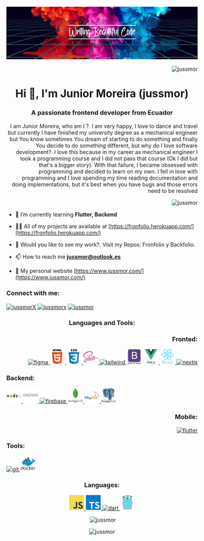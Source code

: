 [![MasterHead](https://github.com/JussMor/JussMor/blob/master/public/fotos/bannergithub.png)](https://www.jussmor.com/)

<p align="right"> <img src="https://komarev.com/ghpvc/?username=jussmor&label=Profile%20views&color=0e75b6&style=flat" alt="jussmor" /> </p>


<h1 align="center">Hi 👋, I'm Junior Moreira (jussmor)</h1>
<h3 align="center">A passionate frontend developer from Ecuador</h3>

<p align="right">
I am Junior Moreira, who am I ?. I am very happy, I love to dance and travel but currently I have finished my university degree
as a mechanical engineer but You know sometimes You dream of starting to do something and finally
You decide to do something different, but why do I love software development?. I love this because in my career as
mechanical engineer I took a programming course and I did not pass that course (Ok I did but that's a bigger story).
With that failure, I became obsessed with programming and decided to learn on my own. I fell in love with programming
and I love spending my time reading documentation and doing implementations, but it's best when you have bugs and
those errors need to be resolved
</p>

<p align="right"><img  src="https://github-readme-stats.vercel.app/api/top-langs?username=jussmor&show_icons=true&locale=en&layout=compact" alt="jussmor" /></p>

- 🌱 I’m currently learning **Flutter, Backend**

- 👨‍💻 All of my projects are available at [https://fronfolio.herokuapp.com/](https://fronfolio.herokuapp.com/)

- 🔭 Would you like to see my work?. Visit my Repos: Fronfolio y Backfolio.

- 📫 How to reach me **jussmor@outlook.es**

- 📄  My personal website [https://www.jussmor.com/](https://www.jussmor.com/)


<h3 align="left">Connect with me:</h3>
<p align="left">
<a href="https://twitter.com/jussmorX" target="blank"><img align="center" src="https://raw.githubusercontent.com/rahuldkjain/github-profile-readme-generator/master/src/images/icons/Social/twitter.svg" alt="jussmorX" height="30" width="40" /></a>
<a href="https://fb.com/jussmorX" target="blank"><img align="center" src="https://raw.githubusercontent.com/rahuldkjain/github-profile-readme-generator/master/src/images/icons/Social/facebook.svg" alt="jussmorx" height="30" width="40" /></a>
<a href="https://instagram.com/jussmor" target="blank"><img align="center" src="https://raw.githubusercontent.com/rahuldkjain/github-profile-readme-generator/master/src/images/icons/Social/instagram.svg" alt="jussmor" height="30" width="40" /></a>
</p>

<h3 align="center">Languages and Tools:</h3>

<h3 align="right">Fronted:</h3>

<p align="right"> 
 <a href="https://www.figma.com/" target="_blank" rel="noreferrer"> <img src="https://www.vectorlogo.zone/logos/figma/figma-icon.svg" alt="figma" width="40" height="40"/> </a><a href="https://www.w3.org/html/" target="_blank" rel="noreferrer"> <img src="https://raw.githubusercontent.com/devicons/devicon/master/icons/html5/html5-original-wordmark.svg" alt="html5" width="40" height="40"/> </a> <a href="https://www.w3schools.com/css/" target="_blank" rel="noreferrer"> <img src="https://raw.githubusercontent.com/devicons/devicon/master/icons/css3/css3-original-wordmark.svg" alt="css3" width="40" height="40"/> </a> <a href="https://sass-lang.com" target="_blank" rel="noreferrer"> <img src="https://raw.githubusercontent.com/devicons/devicon/master/icons/sass/sass-original.svg" alt="sass" width="40" height="40"/> </a> <a href="https://tailwindcss.com/" target="_blank" rel="noreferrer"> <img src="https://www.vectorlogo.zone/logos/tailwindcss/tailwindcss-icon.svg" alt="tailwind" width="40" height="40"/> </a> <a href="https://getbootstrap.com" target="_blank" rel="noreferrer"> <img src="https://raw.githubusercontent.com/devicons/devicon/master/icons/bootstrap/bootstrap-plain-wordmark.svg" alt="bootstrap" width="40" height="40"/></a> <a href="https://vuejs.org/" target="_blank" rel="noreferrer"> <img src="https://raw.githubusercontent.com/devicons/devicon/master/icons/vuejs/vuejs-original-wordmark.svg" alt="vuejs" width="40" height="40"/> </a> <a href="https://reactjs.org/" target="_blank" rel="noreferrer"> <img src="https://raw.githubusercontent.com/devicons/devicon/master/icons/react/react-original-wordmark.svg" alt="react" width="40" height="40"/> </a> <a href="https://nextjs.org/" target="_blank" rel="noreferrer"> <img src="https://cdn.worldvectorlogo.com/logos/nextjs-2.svg" alt="nextjs" width="40" height="40"/> </a>
</p>

<h3 align="left">Backend:</h3>

<p align="left"><a href="https://nodejs.org" target="_blank" rel="noreferrer"> <img src="https://raw.githubusercontent.com/devicons/devicon/master/icons/nodejs/nodejs-original-wordmark.svg" alt="nodejs" width="40" height="40"/> </a>   <a href="https://expressjs.com" target="_blank" rel="noreferrer"> <img src="https://raw.githubusercontent.com/devicons/devicon/master/icons/express/express-original-wordmark.svg" alt="express" width="40" height="40"/> </a>    <a href="https://firebase.google.com/" target="_blank" rel="noreferrer"> <img src="https://www.vectorlogo.zone/logos/firebase/firebase-icon.svg" alt="firebase" width="40" height="40"/> </a>    <a href="https://www.mongodb.com/" target="_blank" rel="noreferrer"> <img src="https://raw.githubusercontent.com/devicons/devicon/master/icons/mongodb/mongodb-original-wordmark.svg" alt="mongodb" width="40" height="40"/> </a> <a href="https://www.mysql.com/" target="_blank" rel="noreferrer"> <img src="https://raw.githubusercontent.com/devicons/devicon/master/icons/mysql/mysql-original-wordmark.svg" alt="mysql" width="40" height="40"/> </a>  <a href="https://www.postgresql.org" target="_blank" rel="noreferrer"> <img src="https://raw.githubusercontent.com/devicons/devicon/master/icons/postgresql/postgresql-original-wordmark.svg" alt="postgresql" width="40" height="40"/> </a> </p>

<h3 align="right">Mobile:</h3>

<p align="right"><a href="https://flutter.dev" target="_blank" rel="noreferrer"> <img src="https://www.vectorlogo.zone/logos/flutterio/flutterio-icon.svg" alt="flutter" width="40" height="40"/> </a> </p>

<h3 align="left">Tools:</h3>
<p align="left"> <a href="https://git-scm.com/" target="_blank" rel="noreferrer"> <img src="https://www.vectorlogo.zone/logos/git-scm/git-scm-icon.svg" alt="git" width="40" height="40"/> </a> <a href="https://www.docker.com/" target="_blank" rel="noreferrer"> <img src="https://raw.githubusercontent.com/devicons/devicon/master/icons/docker/docker-original-wordmark.svg" alt="docker" width="40" height="40"/> </a>   </p>

<h3 align="center">Languages:</h3>
<p align="center"> <a href="https://developer.mozilla.org/en-US/docs/Web/JavaScript" target="_blank" rel="noreferrer"> <img src="https://raw.githubusercontent.com/devicons/devicon/master/icons/javascript/javascript-original.svg" alt="javascript" width="40" height="40"/> </a>  <a href="https://www.typescriptlang.org/" target="_blank" rel="noreferrer"> <img src="https://raw.githubusercontent.com/devicons/devicon/master/icons/typescript/typescript-original.svg" alt="typescript" width="40" height="40"/> </a> <a href="https://dart.dev" target="_blank" rel="noreferrer"> <img src="https://www.vectorlogo.zone/logos/dartlang/dartlang-icon.svg" alt="dart" width="40" height="40"/> </a> <a href="https://golang.org" target="_blank" rel="noreferrer"> <img src="https://raw.githubusercontent.com/devicons/devicon/master/icons/go/go-original.svg" alt="go" width="40" height="40"/> </a> </p>





<p align="center">&nbsp;<img  src="https://github-readme-stats.vercel.app/api?username=jussmor&show_icons=true&locale=en" alt="jussmor" /></p>

<p align="center"><img  src="https://github-readme-streak-stats.herokuapp.com/?user=jussmor&" alt="jussmor" /></p>
